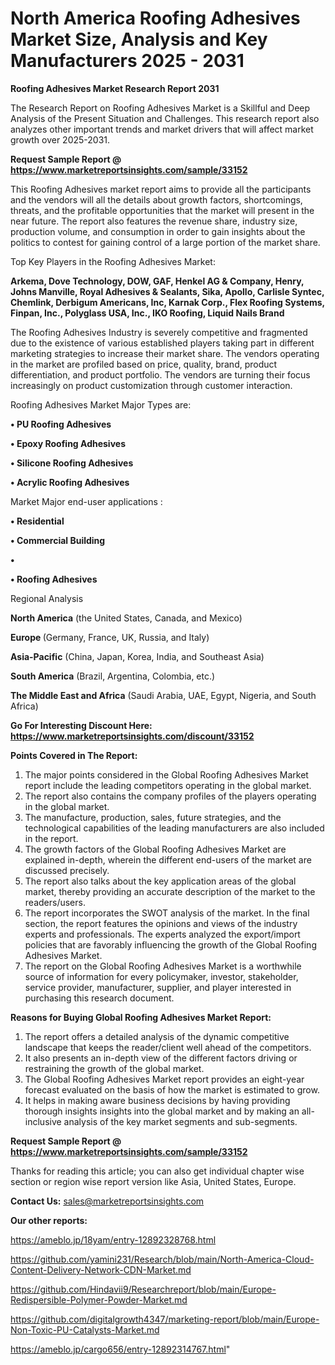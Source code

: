 # North America Roofing Adhesives Market Size, Analysis and Key Manufacturers 2025 - 2031

<strong>Roofing Adhesives Market Research Report 2031</strong>

The Research Report on Roofing Adhesives Market is a Skillful and Deep Analysis of the Present Situation and Challenges. This research report also analyzes other important trends and market drivers that will affect market growth over 2025-2031.

<strong>Request Sample Report @ <a href=https://www.marketreportsinsights.com/sample/33152>https://www.marketreportsinsights.com/sample/33152</a></strong>

This Roofing Adhesives market report aims to provide all the participants and the vendors will all the details about growth factors, shortcomings, threats, and the profitable opportunities that the market will present in the near future. The report also features the revenue share, industry size, production volume, and consumption in order to gain insights about the politics to contest for gaining control of a large portion of the market share.

Top Key Players in the Roofing Adhesives Market:

<strong>Arkema, Dove Technology, DOW, GAF, Henkel AG & Company, Henry, Johns Manville, Royal Adhesives & Sealants, Sika, Apollo, Carlisle Syntec, Chemlink, Derbigum Americans, Inc, Karnak Corp., Flex Roofing Systems, Finpan, Inc., Polyglass USA, Inc., IKO Roofing, Liquid Nails Brand</strong>

The Roofing Adhesives Industry is severely competitive and fragmented due to the existence of various established players taking part in different marketing strategies to increase their market share. The vendors operating in the market are profiled based on price, quality, brand, product differentiation, and product portfolio. The vendors are turning their focus increasingly on product customization through customer interaction.

Roofing Adhesives Market Major Types are:

<strong>•  PU Roofing Adhesives

•  Epoxy Roofing Adhesives

•  Silicone Roofing Adhesives

•  Acrylic Roofing Adhesives</strong>

Market Major end-user applications :

<strong>•  Residential

•  Commercial Building

•  

•  Roofing Adhesives</strong>

Regional Analysis

</u><strong><b>North America</b></strong> (the United States, Canada, and Mexico)

<strong><b>Europe </b></strong>(Germany, France, UK, Russia, and Italy)

<strong><b>Asia-Pacific</b></strong> (China, Japan, Korea, India, and Southeast Asia)

<strong><b>South America</b></strong> (Brazil, Argentina, Colombia, etc.)

<strong><b>The Middle East and Africa</b></strong> (Saudi Arabia, UAE, Egypt, Nigeria, and South Africa)

<strong>Go For Interesting Discount Here: <a href=https://www.marketreportsinsights.com/discount/33152>https://www.marketreportsinsights.com/discount/33152</a></strong>

<strong>Points Covered in The Report:</strong>
<ol>
  <li>The major points considered in the Global Roofing Adhesives Market report include the leading competitors operating in the global market.</li>
  <li>The report also contains the company profiles of the players operating in the global market.</li>
  <li>The manufacture, production, sales, future strategies, and the technological capabilities of the leading manufacturers are also included in the report.</li>
  <li>The growth factors of the Global Roofing Adhesives Market are explained in-depth, wherein the different end-users of the market are discussed precisely.</li>
  <li>The report also talks about the key application areas of the global market, thereby providing an accurate description of the market to the readers/users.</li>
  <li>The report incorporates the SWOT analysis of the market. In the final section, the report features the opinions and views of the industry experts and professionals. The experts analyzed the export/import policies that are favorably influencing the growth of the Global Roofing Adhesives Market.</li>
  <li>The report on the Global Roofing Adhesives Market is a worthwhile source of information for every policymaker, investor, stakeholder, service provider, manufacturer, supplier, and player interested in purchasing this research document.</li>
</ol>
<strong>Reasons for Buying Global Roofing Adhesives Market Report:</strong>

<ol>
  <li>The report offers a detailed analysis of the dynamic competitive landscape that keeps the reader/client well ahead of the competitors.</li>
  <li>It also presents an in-depth view of the different factors driving or restraining the growth of the global market.</li>
  <li>The Global Roofing Adhesives Market report provides an eight-year forecast evaluated on the basis of how the market is estimated to grow.</li>
  <li>It helps in making aware business decisions by having providing thorough insights insights into the global market and by making an all-inclusive analysis of the key market segments and sub-segments.</li>
</ol>
<strong>Request Sample Report @ <a href=https://www.marketreportsinsights.com/sample/33152>https://www.marketreportsinsights.com/sample/33152</a></strong>


Thanks for reading this article; you can also get individual chapter wise section or region wise report version like Asia, United States, Europe.

<strong>Contact Us:</strong>
sales@marketreportsinsights.com

<strong>Our other reports:</strong>

<a href=https://ameblo.jp/18yam/entry-12892328768.html>https://ameblo.jp/18yam/entry-12892328768.html</a>

<a href=https://github.com/yamini231/Research/blob/main/North-America-Cloud-Content-Delivery-Network-CDN-Market.md>https://github.com/yamini231/Research/blob/main/North-America-Cloud-Content-Delivery-Network-CDN-Market.md</a>

<a href=https://github.com/Hindavii9/Researchreport/blob/main/Europe-Redispersible-Polymer-Powder-Market.md>https://github.com/Hindavii9/Researchreport/blob/main/Europe-Redispersible-Polymer-Powder-Market.md</a>

<a href=https://github.com/digitalgrowth4347/marketing-report/blob/main/Europe-Non-Toxic-PU-Catalysts-Market.md>https://github.com/digitalgrowth4347/marketing-report/blob/main/Europe-Non-Toxic-PU-Catalysts-Market.md</a>

<a href=https://ameblo.jp/cargo656/entry-12892314767.html>https://ameblo.jp/cargo656/entry-12892314767.html</a>"

